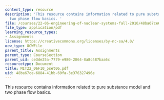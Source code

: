 ```yaml
---
content_type: resource
description: 'This resource contains information related to pure substance model and
  two phase flow basics. '
file: /courses/22-06-engineering-of-nuclear-systems-fall-2010/48ba67ce688441bb69fa3e376327496e_MIT22_06F10_pset06.pdf
file_type: application/pdf
learning_resource_types:
- Assignments
license: https://creativecommons.org/licenses/by-nc-sa/4.0/
ocw_type: OCWFile
parent_title: Assignments
parent_type: CourseSection
parent_uid: ce3de25a-7779-e980-2864-8a8c487baa6c
resourcetype: Document
title: MIT22_06F10_pset06.pdf
uid: 48ba67ce-6884-41bb-69fa-3e376327496e
---
```

This resource contains information related to pure substance model and two phase flow basics. 